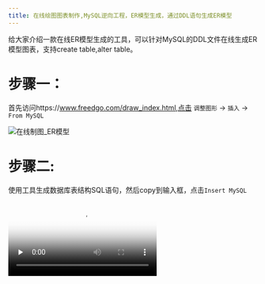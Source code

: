 ```yaml
---
title: 在线绘图图表制作,MySQL逆向工程，ER模型生成，通过DDL语句生成ER模型
---
```


给大家介绍一款在线ER模型生成的工具，可以针对MySQL的DDL文件在线生成ER模型图表，支持create table,alter table。

# 步骤一：

首先访问https://www.freedgo.com/draw_index.html,点击 `调整图形` -> `插入` -> `From MySQL`

![在线制图_ER模型](https://www.freedgo.com/public/themes/freedgo/er/er1.png "在线制图 ER模型")

# 步骤二:

使用工具生成数据库表结构SQL语句，然后copy到输入框，点击`Insert MySQL`




<video id="video" controls="" preload="none" poster="https://www.freedgo.com/public/themes/freedgo/er/er3.png">
<source id="mp4" src="https://www.freedgo.com/public/themes/freedgo/er/er4.mp4" type="video/mp4">
</video>